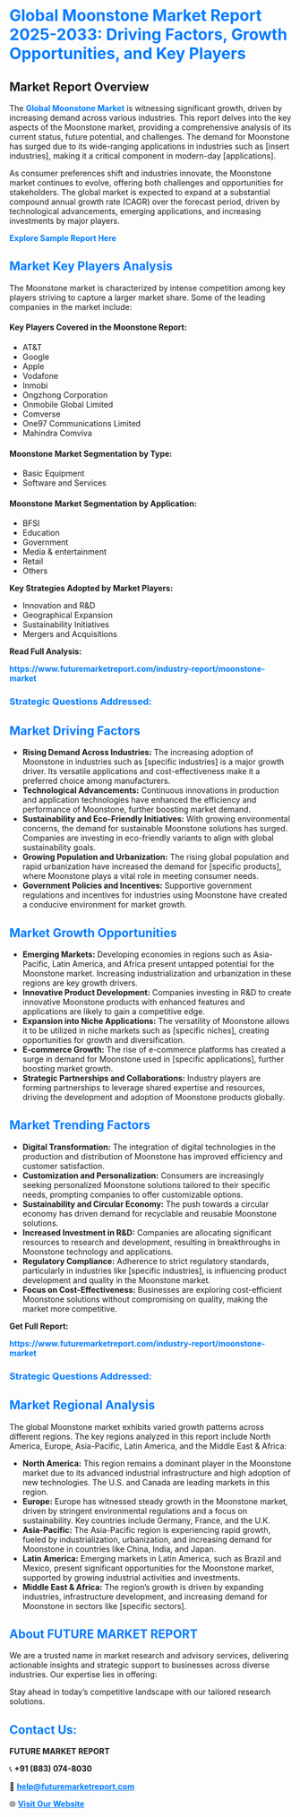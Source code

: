 <h1 style="color: #007BFF;">Global Moonstone Market Report 2025-2033: Driving Factors, Growth Opportunities, and Key Players</h1>

<section id="overview">
<h2>Market Report Overview</h2>
<p>The <a href="https://www.futuremarketreport.com/industry-report/moonstone-market" style="color: #007BFF; text-decoration: none;"><strong>Global Moonstone Market</strong></a> is witnessing significant growth, driven by increasing demand across various industries. This report delves into the key aspects of the Moonstone market, providing a comprehensive analysis of its current status, future potential, and challenges. The demand for Moonstone has surged due to its wide-ranging applications in industries such as [insert industries], making it a critical component in modern-day [applications].</p>
<p>As consumer preferences shift and industries innovate, the Moonstone market continues to evolve, offering both challenges and opportunities for stakeholders. The global market is expected to expand at a substantial compound annual growth rate (CAGR) over the forecast period, driven by technological advancements, emerging applications, and increasing investments by major players.</p>
</section>

<section id="overview">
<p><a href="https://www.futuremarketreport.com/request-sample/reportId=35972" style="color: #007BFF; text-decoration: none;"><strong>Explore Sample Report Here</strong></a></p>
</section>

<section id="key-players">
<h2 style="color: #007BFF;">Market Key Players Analysis</h2>
<p>The Moonstone market is characterized by intense competition among key players striving to capture a larger market share. Some of the leading companies in the market include:</p>
<h4>Key Players Covered in the Moonstone Report:</h4>
<ul><li>AT&amp;T</li><li>Google</li><li>Apple</li><li>Vodafone</li><li>Inmobi</li><li>Ongzhong Corporation</li><li>Onmobile Global Limited</li><li>Comverse</li><li>One97 Communications Limited</li><li>Mahindra Comviva</li></ul>
<h4>Moonstone Market Segmentation by Type:</h4>
<ul><li>Basic Equipment</li><li>Software and Services</li></ul>

<h4>Moonstone Market Segmentation by Application:</h4>
<ul><li>BFSI</li><li>Education</li><li>Government</li><li>Media &amp; entertainment</li><li>Retail</li><li>Others</li></ul>
<p><strong>Key Strategies Adopted by Market Players:</strong></p>
<ul>
<li>Innovation and R&D</li>
<li>Geographical Expansion</li>
<li>Sustainability Initiatives</li>
<li>Mergers and Acquisitions</li>
</ul>
</section>

<section>
<p><strong>Read Full Analysis: </strong></p><a href="https://www.futuremarketreport.com/industry-report/moonstone-market" style="color: #007BFF; text-decoration: none;"><strong>https://www.futuremarketreport.com/industry-report/moonstone-market</strong></a>
<h3 style="color: #007BFF;">Strategic Questions Addressed:</h3>
</section>

<section id="driving-factors">
<h2 style="color: #007BFF;">Market Driving Factors</h2>
<ul>
<li><strong>Rising Demand Across Industries:</strong> The increasing adoption of Moonstone in industries such as [specific industries] is a major growth driver. Its versatile applications and cost-effectiveness make it a preferred choice among manufacturers.</li>
<li><strong>Technological Advancements:</strong> Continuous innovations in production and application technologies have enhanced the efficiency and performance of Moonstone, further boosting market demand.</li>
<li><strong>Sustainability and Eco-Friendly Initiatives:</strong> With growing environmental concerns, the demand for sustainable Moonstone solutions has surged. Companies are investing in eco-friendly variants to align with global sustainability goals.</li>
<li><strong>Growing Population and Urbanization:</strong> The rising global population and rapid urbanization have increased the demand for [specific products], where Moonstone plays a vital role in meeting consumer needs.</li>
<li><strong>Government Policies and Incentives:</strong> Supportive government regulations and incentives for industries using Moonstone have created a conducive environment for market growth.</li>
</ul>
</section>

<section id="growth-opportunities">
<h2 style="color: #007BFF;">Market Growth Opportunities</h2>
<ul>
<li><strong>Emerging Markets:</strong> Developing economies in regions such as Asia-Pacific, Latin America, and Africa present untapped potential for the Moonstone market. Increasing industrialization and urbanization in these regions are key growth drivers.</li>
<li><strong>Innovative Product Development:</strong> Companies investing in R&D to create innovative Moonstone products with enhanced features and applications are likely to gain a competitive edge.</li>
<li><strong>Expansion into Niche Applications:</strong> The versatility of Moonstone allows it to be utilized in niche markets such as [specific niches], creating opportunities for growth and diversification.</li>
<li><strong>E-commerce Growth:</strong> The rise of e-commerce platforms has created a surge in demand for Moonstone used in [specific applications], further boosting market growth.</li>
<li><strong>Strategic Partnerships and Collaborations:</strong> Industry players are forming partnerships to leverage shared expertise and resources, driving the development and adoption of Moonstone products globally.</li>
</ul>
</section>

<section id="trending-factors">
<h2 style="color: #007BFF;">Market Trending Factors</h2>
<ul>
<li><strong>Digital Transformation:</strong> The integration of digital technologies in the production and distribution of Moonstone has improved efficiency and customer satisfaction.</li>
<li><strong>Customization and Personalization:</strong> Consumers are increasingly seeking personalized Moonstone solutions tailored to their specific needs, prompting companies to offer customizable options.</li>
<li><strong>Sustainability and Circular Economy:</strong> The push towards a circular economy has driven demand for recyclable and reusable Moonstone solutions.</li>
<li><strong>Increased Investment in R&D:</strong> Companies are allocating significant resources to research and development, resulting in breakthroughs in Moonstone technology and applications.</li>
<li><strong>Regulatory Compliance:</strong> Adherence to strict regulatory standards, particularly in industries like [specific industries], is influencing product development and quality in the Moonstone market.</li>
<li><strong>Focus on Cost-Effectiveness:</strong> Businesses are exploring cost-efficient Moonstone solutions without compromising on quality, making the market more competitive.</li>
</ul>
</section>

<section>
<p><strong>Get Full Report: </strong></p><a href="https://www.futuremarketreport.com/industry-report/moonstone-market" style="color: #007BFF; text-decoration: none;"><strong>https://www.futuremarketreport.com/industry-report/moonstone-market</strong></a>
<h3 style="color: #007BFF;">Strategic Questions Addressed:</h3>
</section>


<section id="regional-analysis">
<h2 style="color: #007BFF;">Market Regional Analysis</h2>
<p>The global Moonstone market exhibits varied growth patterns across different regions. The key regions analyzed in this report include North America, Europe, Asia-Pacific, Latin America, and the Middle East & Africa:</p>
<ul>
<li><strong>North America:</strong> This region remains a dominant player in the Moonstone market due to its advanced industrial infrastructure and high adoption of new technologies. The U.S. and Canada are leading markets in this region.</li>
<li><strong>Europe:</strong> Europe has witnessed steady growth in the Moonstone market, driven by stringent environmental regulations and a focus on sustainability. Key countries include Germany, France, and the U.K.</li>
<li><strong>Asia-Pacific:</strong> The Asia-Pacific region is experiencing rapid growth, fueled by industrialization, urbanization, and increasing demand for Moonstone in countries like China, India, and Japan.</li>
<li><strong>Latin America:</strong> Emerging markets in Latin America, such as Brazil and Mexico, present significant opportunities for the Moonstone market, supported by growing industrial activities and investments.</li>
<li><strong>Middle East & Africa:</strong> The region’s growth is driven by expanding industries, infrastructure development, and increasing demand for Moonstone in sectors like [specific sectors].</li>
</ul>
</section>

<footer>
<h2 style="color: #007BFF;">About FUTURE MARKET REPORT</h2>
<p>We are a trusted name in market research and advisory services, delivering actionable insights and strategic support to businesses across diverse industries. Our expertise lies in offering:</p>

<p>Stay ahead in today’s competitive landscape with our tailored research solutions.</p>

<h2 style="color: #007BFF;">Contact Us:</h2>
<p><strong>FUTURE MARKET REPORT</strong></p>
<p>📞 <strong>+91 (883) 074-8030</strong></p>
<p>📧 <strong><a href="mailto:help@futuremarketreport.com" style="color: #007BFF;">help@futuremarketreport.com</a></strong></p>
<p>🌐 <strong><a href="https://www.futuremarketreport.com/" style="color: #007BFF;">Visit Our Website</a></strong></p>
</footer>
